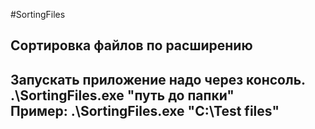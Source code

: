 #SortingFiles

Сортировка файлов по расширению
--------------------------------
Запускать приложение надо через консоль.  
.\SortingFiles.exe "путь до папки"  
Пример: .\SortingFiles.exe "C:\Test files"  
--------------------------------
